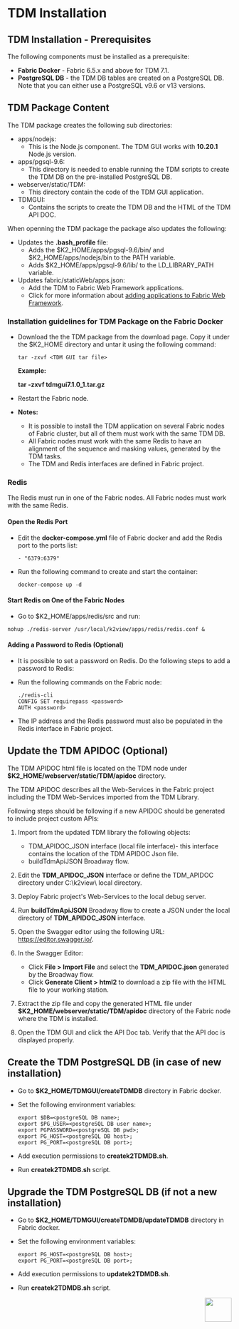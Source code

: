 # TDM Installation

## TDM Installation  -  Prerequisites

The following components must be installed as a prerequisite:

- **Fabric Docker** -  Fabric 6.5.x and above for TDM 7.1.
- **PostgreSQL DB** - the TDM DB tables are created on a PostgreSQL DB. Note that you can either use a PostgreSQL v9.6 or v13 versions. 

## TDM Package Content

The TDM package creates the following sub directories: 

- apps/nodejs:
  - This is the Node.js component. The TDM GUI works with **10.20.1** Node.js version.
- apps/pgsql-9.6:
  - This directory is needed to enable running the TDM scripts to create the TDM DB on the pre-installed PostgreSQL DB.
- webserver/static/TDM:
  - This directory contain the code of the TDM GUI application.
- TDMGUI:
  - Contains the scripts to create the TDM DB and the HTML of the TDM API DOC.

When openning the TDM package the package also updates the following:

- Updates the **.bash_profile** file:
  - Adds the $K2_HOME/apps/pgsql-9.6/bin/ and $K2_HOME/apps/nodejs/bin to the PATH variable.
  - Adds $K2_HOME/apps/pgsql-9.6/lib/ to the LD_LIBRARY_PATH variable.
- Updates fabric/staticWeb/apps.json:
  - Add the TDM to Fabric Web Framework applications.
  - Click for more information about [adding applications to Fabric Web Framework](/articles/30_web_framework/02_preintegrated_apps_overview.md).

### Installation guidelines for TDM Package on the Fabric Docker

- Download the the TDM package from the download page. Copy it under the  $K2_HOME directory and untar it using the following command:

  ```
  tar -zxvf <TDM GUI tar file>
  ```

  **Example:**

  **tar -zxvf tdmgui7.1.0_1.tar.gz**

- Restart the Fabric node.

- **Notes:**
  - It is possible to install the TDM application on several Fabric nodes of Fabric cluster, but all of them must work with the same TDM DB.
  - All Fabric nodes must work with the same Redis to have an alignment of the sequence and masking values, generated by the TDM tasks.
  - The TDM and Redis interfaces are defined in Fabric project.

### Redis

The Redis must run in one of the Fabric nodes. All Fabric nodes must work with the same Redis.

#### Open the Redis Port

- Edit the **docker-compose.yml** file of Fabric docker and add the Redis port to the ports list:  

  ```
  - "6379:6379"
  ```

  

- Run the following command to create and start the container: 

  ```
  docker-compose up -d
  ```

  

#### Start Redis on One of the Fabric Nodes

- Go to $K2_HOME/apps/redis/src and run:

```
nohup ./redis-server /usr/local/k2view/apps/redis/redis.conf &
```

#### Adding a Password to Redis (Optional)

- It is possible to set a password on Redis. Do the following steps to add a password to Redis:

- Run the following commands on the Fabric node:

  ```
  ./redis-cli
  CONFIG SET requirepass <password>
  AUTH <password>
  ```

- The IP address and the Redis password must also be populated in the Redis interface in Fabric project.

## Update the TDM APIDOC (Optional)

The TDM APIDOC html file is located on the TDM node under **$K2_HOME/webserver/static/TDM/apidoc** directory.

The TDM APIDOC describes all the Web-Services in the Fabric project including the TDM Web-Services imported from the TDM Library.

Following steps should be following if a new APIDOC should be generated to include project custom APIs:

1. Import from the updated TDM library the following objects:

   - TDM_APIDOC_JSON interface (local file interface)- this interface contains the location of the TDM APIDOC Json file.
   - buildTdmApiJSON Broadway flow.
 
2. Edit the **TDM_APIDOC_JSON** interface or define the TDM_APIDOC directory under C:\k2view\ local directory.

3. Deploy Fabric project's Web-Services to the local debug server.

4. Run **buildTdmApiJSON** Broadway flow to create a JSON under the local directory of **TDM_APIDOC_JSON** interface.

5. Open the Swagger editor using the following URL: https://editor.swagger.io/.

6. In the Swagger Editor:

   - Click **File > Import File** and select the **TDM_APIDOC.json** generated by the Broadway flow.
   - Click **Generate Client > html2** to download a zip file with the HTML file to your working station.

7. Extract the zip file and copy the generated HTML file under  **$K2_HOME/webserver/static/TDM/apidoc** directory of the Fabric node where the TDM is installed.

8. Open the TDM GUI and click the API Doc tab. Verify that the API doc is displayed properly.

   
## Create the TDM PostgreSQL DB (in case of new installation)

- Go to **$K2_HOME/TDMGUI/createTDMDB** directory in Fabric docker.

- Set the following environment variables:

  ```shell
  export $DB=<postgreSQL DB name>;
  export $PG_USER=<postgreSQL DB user name>; 
  export PGPASSWORD=<postgreSQL DB pwd>;
  export PG_HOST=<postgreSQL DB host>;
  export PG_PORT=<postgreSQL DB port>;
  ```

- Add execution permissions to **createk2TDMDB.sh**.

- Run **createk2TDMDB.sh** script.

## Upgrade the TDM PostgreSQL DB (if not a new installation)

- Go to **$K2_HOME/TDMGUI/createTDMDB/updateTDMDB** directory in Fabric docker.

- Set the following environment variables:

  ```shell
  export PG_HOST=<postgreSQL DB host>;
  export PG_PORT=<postgreSQL DB port>;
  ```

- Add execution permissions to **updatek2TDMDB.sh**.

- Run **createk2TDMDB.sh** script.

[<img align="right" width="60" height="54" src="/articles/images/Next.png">](02_tdmdb_general_parameters.md)
